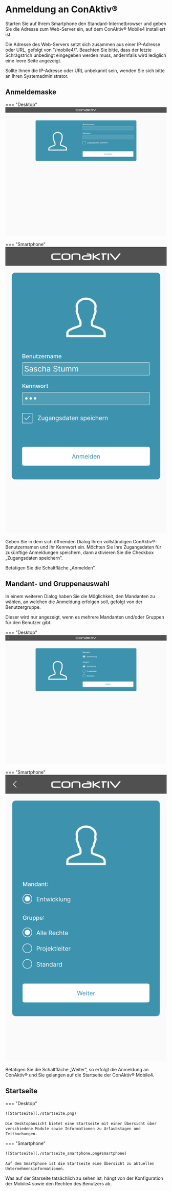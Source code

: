 # Anmeldung an ConAktiv®

Starten Sie auf Ihrem Smartphone den Standard-Internetbrowser und geben Sie die Adresse zum Web-Server ein, auf dem ConAktiv® Mobile4 installiert ist.

Die Adresse des Web-Servers setzt sich zusammen aus einer IP-Adresse oder URL, gefolgt von "/mobile4/". Beachten Sie bitte, dass der letzte Schrägstrich unbedingt eingegeben werden muss, andernfalls wird lediglich eine leere Seite angezeigt.

Sollte Ihnen die IP-Adresse oder URL unbekannt sein, wenden Sie sich bitte an Ihren Systemadministrator.

## Anmeldemaske

=== "Desktop"
    ![Anmeldemaske](./anmeldung.png)

=== "Smartphone"
    ![Anmeldemaske Smartphone](./anmeldung_smartphone.png#smartphone)

Geben Sie in dem sich öffnenden Dialog Ihren vollständigen ConAktiv®-Benutzernamen und Ihr Kennwort ein. Möchten Sie Ihre Zugangsdaten für zukünftige Anmeldungen speichern, dann aktivieren Sie die Checkbox „Zugangsdaten speichern“.

Betätigen Sie die Schaltfläche „Anmelden“.

## Mandant- und Gruppenauswahl

In einem weiteren Dialog haben Sie die Möglichkeit, den Mandanten zu wählen, an welchen die Anmeldung erfolgen soll, gefolgt von der Benutzergruppe.

Dieser wird nur angezeigt, wenn es mehrere Mandanten und/oder Gruppen für den Benutzer gibt.

=== "Desktop"
    ![Anmeldemaske für Mandant und Gruppe](./anmeldung_mandant_gruppe.png)

=== "Smartphone"
    ![Anmeldemaske für Mandant und Gruppe Smartphone](./anmeldung_mandant_gruppe_smartphone.png#smartphone)

Betätigen Sie die Schaltfläche „Weiter“, so erfolgt die Anmeldung an ConAktiv® und Sie gelangen auf die Startseite der ConAktiv® Mobile4.

## Startseite

=== "Desktop"

    ![Startseite](./startseite.png)

    Die Desktopansicht bietet eine Startseite mit einer Übersicht über verschiedene Module sowie Informationen zu Urlaubstagen und Zeitbuchungen.

=== "Smartphone"

    ![Startseite](./startseite_smartphone.png#smartphone)

    Auf dem Smartphone ist die Startseite eine Übersicht zu aktuellen Unternehmensinformationen.

Was auf der Starseite tatsächlich zu sehen ist, hängt von der Konfiguration der Mobile4 sowie den Rechten des Benutzers ab.
